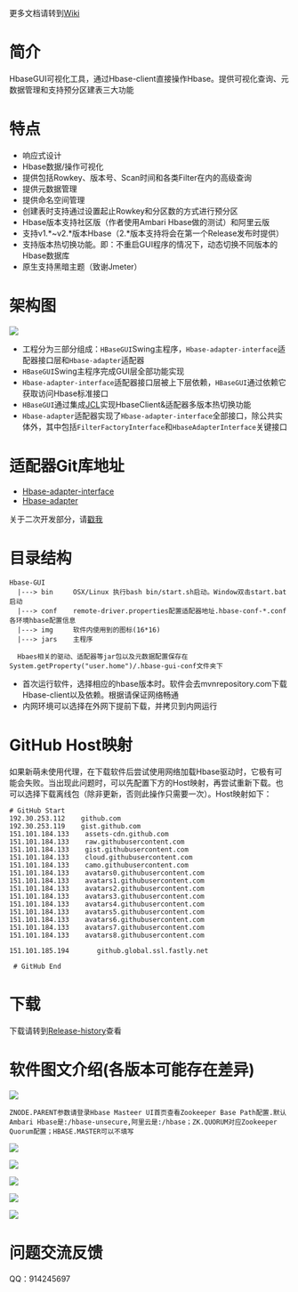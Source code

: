 更多文档请转到[Wiki](https://github.com/914245697/HbaseGUI/wiki)

# 简介
HbaseGUI可视化工具，通过Hbase-client直接操作Hbase。提供可视化查询、元数据管理和支持预分区建表三大功能

# 特点
* 响应式设计
* Hbase数据/操作可视化
* 提供包括Rowkey、版本号、Scan时间和各类Filter在内的高级查询
* 提供元数据管理
* 提供命名空间管理
* 创建表时支持通过设置起止Rowkey和分区数的方式进行预分区
* Hbase版本支持社区版（作者使用Ambari Hbase做的测试）和阿里云版
* 支持v1.*~v2.*版本Hbase（2.*版本支持将会在第一个Release发布时提供）
* 支持版本热切换功能。即：不重启GUI程序的情况下，动态切换不同版本的Hbase数据库
* 原生支持黑暗主题（致谢Jmeter）

# 架构图
![](./README_IMAGE/invok-flow.png)
* 工程分为三部分组成：`HBaseGUI`Swing主程序，`Hbase-adapter-interface`适配器接口层和`Hbase-adapter`适配器
* `HBaseGUI`Swing主程序完成GUI层全部功能实现
* `Hbase-adapter-interface`适配器接口层被上下层依赖，`HBaseGUI`通过依赖它获取访问Hbase标准接口
* `HBaseGUI`通过集成[JCL](https://github.com/kamranzafar/JCL/)实现HbaseClient&适配器多版本热切换功能
* `Hbase-adapter`适配器实现了`Hbase-adapter-interface`全部接口，除公共实体外，其中包括`FilterFactoryInterface`和`HbaseAdapterInterface`关键接口

# 适配器Git库地址
* [Hbase-adapter-interface](https://github.com/914245697/HbaseGui-driver-adapter-entity)
* [Hbase-adapter](https://github.com/914245697/HbaseGui-driver-adapter)

关于二次开发部分，请[戳我](https://github.com/Observe-secretly/HbaseGUI/wiki/Continued-development)

# 目录结构
```
Hbase-GUI
  |---> bin     OSX/Linux 执行bash bin/start.sh启动。Window双击start.bat启动
  |---> conf    remote-driver.properties配置适配器地址.hbase-conf-*.conf各环境hbase配置信息
  |---> img     软件内使用到的图标(16*16)
  |---> jars    主程序
  
  Hbaes相关的驱动、适配器等jar包以及元数据配置保存在System.getProperty("user.home")/.hbase-gui-conf文件夹下
```
* 首次运行软件，选择相应的hbase版本时。软件会去mvnrepository.com下载Hbase-client以及依赖。根据请保证网络畅通
* 内网环境可以选择在外网下提前下载，并拷贝到内网运行

# GitHub Host映射
如果新萌未使用代理，在下载软件后尝试使用网络加载Hbase驱动时，它极有可能会失败。当出现此问题时，可以先配置下方的Host映射，再尝试重新下载。也可以选择下载离线包（除非更新，否则此操作只需要一次）。Host映射如下：
```
# GitHub Start 
192.30.253.112    github.com 
192.30.253.119    gist.github.com
151.101.184.133    assets-cdn.github.com
151.101.184.133    raw.githubusercontent.com
151.101.184.133    gist.githubusercontent.com
151.101.184.133    cloud.githubusercontent.com
151.101.184.133    camo.githubusercontent.com
151.101.184.133    avatars0.githubusercontent.com
151.101.184.133    avatars1.githubusercontent.com
151.101.184.133    avatars2.githubusercontent.com
151.101.184.133    avatars3.githubusercontent.com
151.101.184.133    avatars4.githubusercontent.com
151.101.184.133    avatars5.githubusercontent.com
151.101.184.133    avatars6.githubusercontent.com
151.101.184.133    avatars7.githubusercontent.com
151.101.184.133    avatars8.githubusercontent.com

151.101.185.194 	  github.global.ssl.fastly.net
 
 # GitHub End
```

# 下载
下载请转到[Release-history](https://github.com/914245697/HbaseGUI/wiki/Release-history)查看

# 软件图文介绍(各版本可能存在差异)

![](./README_IMAGE/login.png)

`ZNODE.PARENT参数请登录Hbase Masteer UI首页查看Zookeeper Base Path配置.默认Ambari Hbase是:/hbase-unsecure,阿里云是:/hbase；ZK.QUORUM对应Zookeeper Quorum配置；HBASE.MASTER可以不填写`

![](./README_IMAGE/cluster.png)

![](./README_IMAGE/desc.png)

![](./README_IMAGE/queryTab.png)

![](./README_IMAGE/metaTab.png)

![](./README_IMAGE/createTab.png)


# 问题交流反馈
QQ：914245697
  
